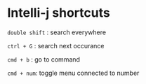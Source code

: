 # Intelli-j shortcuts

`double shift`  : search everywhere 

`ctrl + G` : search next occurance 

`cmd + b` : go to command 

`cmd + num`: toggle menu connected to number

